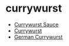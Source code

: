 # currywurst

 * [Currywurst Sauce](index/c/currywurst-sauce.json)
 * [Currywurst](index/c/currywurst.json)
 * [German Currywurst](index/g/german-currywurst.json)
